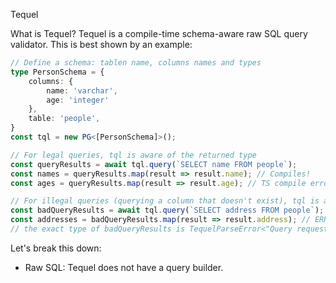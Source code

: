 Tequel

What is Tequel?
Tequel is a compile-time schema-aware raw SQL query validator.
This is best shown by an example:

```typescript
// Define a schema: tablen name, columns names and types
type PersonSchema = {
    columns: {
        name: 'varchar',
        age: 'integer'
    },
    table: 'people',
}
const tql = new PG<[PersonSchema]>();

// For legal queries, tql is aware of the returned type
const queryResults = await tql.query(`SELECT name FROM people`);
const names = queryResults.map(result => result.name); // Compiles!
const ages = queryResults.map(result => result.age); // TS compile error - age was not selected in the query

// For illegal queries (querying a column that doesn't exist), tql is aware of the mistake in the query
const badQueryResults = await tql.query(`SELECT address FROM people`); 
const addresses = badQueryResults.map(result => result.address); // ERROR - badQueryResult is a TequelParseError, not an array of results
// the exact type of badQueryResults is TequelParseError<"Query requested column address which does not exist in requested tables">
```

Let's break this down:
- Raw SQL: Tequel does not have a query builder. 